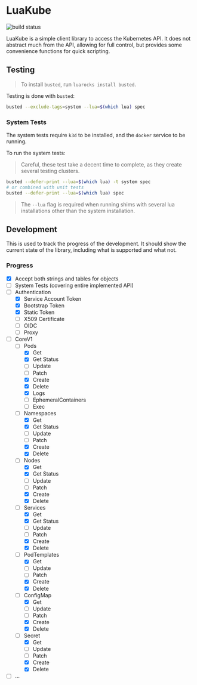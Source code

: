 # LuaKube

![build status](https://github.com/jakobbeckmann/luakube/workflows/test/badge.svg)

LuaKube is a simple client library to access the Kubernetes API. It does not abstract much from the
API, allowing for full control, but provides some convenience functions for quick scripting.

## Testing

> To install `busted`, run `luarocks install busted`.

Testing is done with `busted`:

```bash
busted --exclude-tags=system --lua=$(which lua) spec
```

### System Tests

The system tests require `k3d` to be installed, and the `docker` service to be running.

To run the system tests:

> Careful, these test take a decent time to complete, as they create several testing clusters.

```bash
busted --defer-print --lua=$(which lua) -t system spec
# or combined with unit tests
busted --defer-print --lua=$(which lua) spec
```

> The `--lua` flag is required when running shims with several lua installations other than the
> system installation.

## Development

This is used to track the progress of the development. It should show the current state of the
library, including what is supported and what not.

### Progress

- [x] Accept both strings and tables for objects
- [ ] System Tests (covering entire implemented API)
- [ ] Authentication
  - [x] Service Account Token
  - [x] Bootstrap Token
  - [x] Static Token
  - [ ] X509 Certificate
  - [ ] OIDC
  - [ ] Proxy
- [ ] CoreV1
  - [ ] Pods
    - [x] Get
    - [x] Get Status
    - [ ] Update
    - [ ] Patch
    - [x] Create
    - [x] Delete
    - [x] Logs
    - [ ] EphemeralContainers
    - [ ] Exec
  - [ ] Namespaces
    - [x] Get
    - [x] Get Status
    - [ ] Update
    - [ ] Patch
    - [x] Create
    - [x] Delete
  - [ ] Nodes
    - [x] Get
    - [x] Get Status
    - [ ] Update
    - [ ] Patch
    - [x] Create
    - [x] Delete
  - [ ] Services
    - [x] Get
    - [x] Get Status
    - [ ] Update
    - [ ] Patch
    - [x] Create
    - [x] Delete
  - [ ] PodTemplates
    - [x] Get
    - [ ] Update
    - [ ] Patch
    - [x] Create
    - [x] Delete
  - [ ] ConfigMap
    - [x] Get
    - [ ] Update
    - [ ] Patch
    - [x] Create
    - [x] Delete
  - [ ] Secret
    - [x] Get
    - [ ] Update
    - [ ] Patch
    - [x] Create
    - [x] Delete
- [ ] ...
